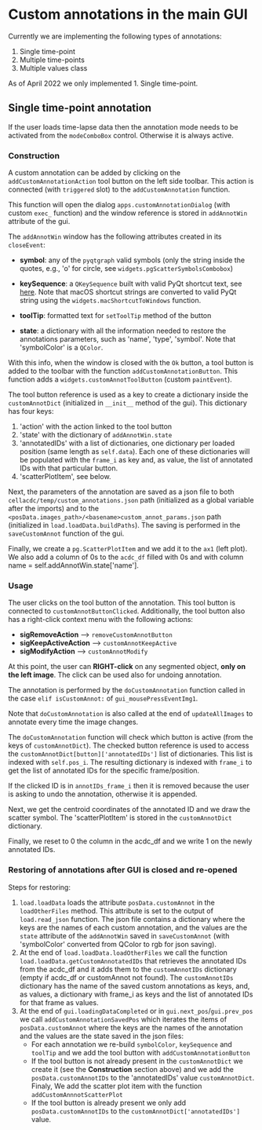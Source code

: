 # Custom annotations in the main GUI

Currently we are implementing the following types of annotations:

1. Single time-point
2. Multiple time-points
3. Multiple values class

As of April 2022 we only implemented 1. Single time-point.

## Single time-point annotation

If the user loads time-lapse data then the annotation mode needs to be activated from the `modeComboBox` control. Otherwise it is always active.

### Construction

A custom annotation can be added by clicking on the `addCustomAnnotationAction`
tool button on the left side toolbar. This action is connected (with `triggered` slot) to the `addCustomAnnotation` function.

This function will open the dialog `apps.customAnnotationDialog` (with custom `exec_` function) and the window reference is stored in `addAnnotWin` attribute of the gui.

The `addAnnotWin` window has the following attributes created in its `closeEvent`:

- **symbol**: any of the `pyqtgraph` valid symbols (only the string inside the quotes, e.g., 'o' for circle, see `widgets.pgScatterSymbolsCombobox`)

- **keySequence**: a `QKeySequence` built with valid PyQt shortcut text, see [here](https://doc.qt.io/qt-5/qkeysequence.html#QKeySequence-1). Note that macOS shortcut strings are converted to valid PyQt string using the `widgets.macShortcutToWindows` function.

- **toolTip**: formatted text for `setToolTip` method of the button

- **state**: a dictionary with all the information needed to restore the annotations parameters, such as 'name', 'type', 'symbol'. Note that 'symbolColor' is a `QColor`.

With this info, when the window is closed with the `Ok` button, a tool button is added to the toolbar with the function `addCustomAnnotationButton`. This function adds a `widgets.customAnnotToolButton` (custom `paintEvent`).

The tool button reference is used as a key to create a dictionary inside the `customAnnotDict` (initialized in `__init__` method of the gui). This dictionary has four keys:

1. 'action' with the action linked to the tool button
2. 'state' with the dictionary of `addAnnotWin.state`
3. 'annotatedIDs' with a list of dictionaries, one dictionary per loaded position (same length as `self.data`). Each one of these dictionaries will be populated with the `frame_i` as key and, as value, the list of annotated IDs with that particular button.
4. 'scatterPlotItem', see below.

Next, the parameters of the annotation are saved as a json file to both `cellacdc/temp/custom_annotations.json` path (initialized as a global variable after the imports) and to the `<posData.images_path>/<basename>custom_annot_params.json` path (initialized in `load.loadData.buildPaths`). The saving is performed in the `saveCustomAnnot` function of the gui.

Finally, we create a `pg.ScatterPlotItem` and we add it to the `ax1` (left plot). We also add a column of 0s to the `acdc_df` filled with 0s and with column name = self.addAnnotWin.state['name'].

### Usage

The user clicks on the tool button of the annotation. This tool button is connected to `customAnnotButtonClicked`. Additionally, the tool button also has a right-click context menu with the following actions:

- **sigRemoveAction** --> `removeCustomAnnotButton`
- **sigKeepActiveAction** --> `customAnnotKeepActive`
- **sigModifyAction** --> `customAnnotModify`

At this point, the user can **RIGHT-click** on any segmented object, **only on the left image**. The click can be used also for undoing annotation.

The annotation is performed by the `doCustomAnnotation` function called in the case `elif isCustomAnnot:` of `gui_mousePressEventImg1`.

Note that `doCustomAnnotation` is also called at the end of `updateAllImages` to annotate every time the image changes.

The `doCustomAnnotation` function will check which button is active (from the keys of `customAnnotDict`). The checked button reference is used to access the `customAnnotDict[button]['annotatedIDs']` list of dictionaries. This list is indexed with `self.pos_i`. The resulting dictionary is indexed with `frame_i` to get the list of annotated IDs for the specific frame/position.

If the clicked ID is in `annotIDs_frame_i` then it is removed because the user is asking to undo the annotation, otherwise it is appended.

Next, we get the centroid coordinates of the annotated ID and we draw the scatter symbol. The 'scatterPlotItem' is stored in the `customAnnotDict` dictionary.

Finally, we reset to 0 the column in the acdc_df and we write 1 on the newly annotated IDs.

### Restoring of annotations after GUI is closed and re-opened

Steps for restoring:

1. `load.loadData` loads the attribute `posData.customAnnot` in the `loadOtherFiles` method. This attribute is set to the output of `load.read_json` function. The json file contains a dictionary where the keys are the names of each custom annotation, and the values are the `state` attribute of the `addAnnotWin` saved in `saveCustomAnnot` (with 'symbolColor' converted from QColor to rgb for json saving).
2. At the end of `load.loadData.loadOtherFiles` we call the function `load.loadData.getCustomAnnotatedIDs` that retrieves the annotated IDs from the acdc_df and it adds them to the `customAnnotIDs` dictionary (empty if acdc_df or customAnnot not found). The `customAnnotIDs` dictionary has the name of the saved custom annotations as keys, and, as values, a dictionary with frame_i as keys and the list of annotated IDs for that frame as values.
3. At the end of `gui.loadingDataCompleted` or in `gui.next_pos`/`gui.prev_pos` we call `addCustomAnnotationSavedPos` which iterates the items of `posData.customAnnot` where the keys are the names of the annotation and the values are the state saved in the json files:
    - For each annotation we re-build `symbolColor`, `keySequence` and `toolTip` and we add the tool button with `addCustomAnnotationButton`
    - If the tool button is not already present in the `customAnnotDict` we create it (see the **Construction** section above) and we add the `posData.customAnnotIDs` to the 'annotatedIDs' value `customAnnotDict`. Finaly, We add the scatter plot item with the function `addCustomAnnnotScatterPlot`
    - If the tool button is already present we only add `posData.customAnnotIDs` to the `customAnnotDict['annotatedIDs']` value.
